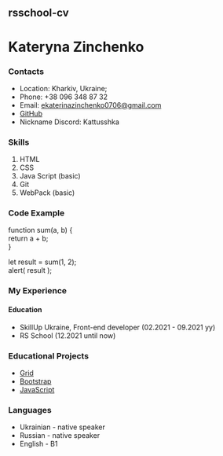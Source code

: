 ## rsschool-cv

# Kateryna Zinchenko

### Contacts

- Location: Kharkiv, Ukraine;
- Phone: +38 096 348 87 32
- Email: ekaterinazinchenko0706@gmail.com
- [GitHub](https://github.com/Kattusshka)
- Nickname Discord: Kattusshka

### Skills

1. HTML
2. CSS
3. Java Script (basic)
4. Git
5. WebPack (basic)

### Code Example

function sum(a, b) {  
return a + b;  
}

let result = sum(1, 2);  
alert( result );

### My Experience

#### Education

- SkillUp Ukraine, Front-end developer (02.2021 - 09.2021 yy)
- RS School (12.2021 until now)

### Educational Projects

- [Grid](https://github.com/Kattusshka/grid-template)
- [Bootstrap](https://github.com/Kattusshka/kinozal_0506)
- [JavaScript](https://github.com/Kattusshka/js-slider-wg)

### Languages

- Ukrainian - native speaker
- Russian - native speaker
- English - B1
